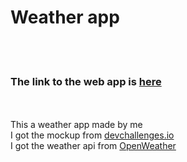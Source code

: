 <h1>Weather app</h1>
<br>
<br>
<h3>The link to the web app is <a href='https://weather-app-mohamedobaya.herokuapp.com/'>here</a></h3>
<br>
<br>
This a weather app made by me
<br> 
I got the mockup from <a href='https://devchallenges.io/challenges/mM1UIenRhK808W8qmLWv'>devchallenges.io</a>
<br>
I got the weather api from <a href='https://openweathermap.org/'>OpenWeather</a>